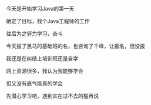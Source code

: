 今天是开始学习Java的第一天

确定了目标，找个Java工程师的工作

往后为之努力学习，奋斗

今天报了黑马的基础班的名，也咨询了千峰，让报名，但没报

我还是在纠结上培训班还是自学

网上资源很多，我认为我能够学会

但又没有底气能真的学会

先潜心学习吧，遇到实在过不去的槛再说

